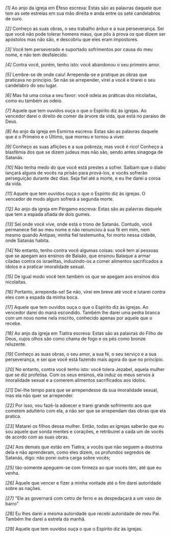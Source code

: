 *[1]* Ao anjo da igreja em Éfeso escreva: Estas são as palavras daquele que tem as sete estrelas em sua mão direita e anda entre os sete candelabros de ouro.

*[2]* Conheço as suas obras, o seu trabalho árduo e a sua perseverança. Sei que você não pode tolerar homens maus, que pôs à prova os que dizem ser apóstolos mas não são, e descobriu que eles eram impostores.

*[3]* Você tem perseverado e suportado sofrimentos por causa do meu nome, e não tem desfalecido.

*[4]* Contra você, porém, tenho isto: você abandonou o seu primeiro amor.

*[5]* Lembre-se de onde caiu! Arrependa-se e pratique as obras que praticava no princípio. Se não se arrepender, virei a você e tirarei o seu candelabro do seu lugar.

*[6]* Mas há uma coisa a seu favor: você odeia as práticas dos nicolaítas, como eu também as odeio.

*[7]* Aquele que tem ouvidos ouça o que o Espírito diz às igrejas. Ao vencedor darei o direito de comer da árvore da vida, que está no paraíso de Deus.

*[8]* Ao anjo da igreja em Esmirna escreva: Estas são as palavras daquele que é o Primeiro e o Último, que morreu e tornou a viver.

*[9]* Conheço as suas aflições e a sua pobreza; mas você é rico! Conheço a blasfêmia dos que se dizem judeus mas não são, sendo antes sinagoga de Satanás.

*[10]* Não tenha medo do que você está prestes a sofrer. Saibam que o diabo lançará alguns de vocês na prisão para prová-los, e vocês sofrerão perseguição durante dez dias. Seja fiel até a morte, e eu lhe darei a coroa da vida.

*[11]* Aquele que tem ouvidos ouça o que o Espírito diz às igrejas. O vencedor de modo algum sofrerá a segunda morte.

*[12]* Ao anjo da igreja em Pérgamo escreva: Estas são as palavras daquele que tem a espada afiada de dois gumes.

*[13]* Sei onde você vive, onde está o trono de Satanás. Contudo, você permanece fiel ao meu nome e não renunciou à sua fé em mim, nem mesmo quando Antipas, minha fiel testemunha, foi morto nessa cidade, onde Satanás habita.

*[14]* No entanto, tenho contra você algumas coisas: você tem aí pessoas que se apegam aos ensinos de Balaão, que ensinou Balaque a armar ciladas contra os israelitas, induzindo-os a comer alimentos sacrificados a ídolos e a praticar imoralidade sexual.

*[15]* De igual modo você tem também os que se apegam aos ensinos dos nicolaítas.

*[16]* Portanto, arrependa-se! Se não, virei em breve até você e lutarei contra eles com a espada da minha boca.

*[17]* Aquele que tem ouvidos ouça o que o Espírito diz às igrejas. Ao vencedor darei do maná escondido. Também lhe darei uma pedra branca com um novo nome nela inscrito, conhecido apenas por aquele que o recebe.

*[18]* Ao anjo da igreja em Tiatira escreva: Estas são as palavras do Filho de Deus, cujos olhos são como chama de fogo e os pés como bronze reluzente.

*[19]* Conheço as suas obras, o seu amor, a sua fé, o seu serviço e a sua perseverança, e sei que você está fazendo mais agora do que no princípio.

*[20]* No entanto, contra você tenho isto: você tolera Jezabel, aquela mulher que se diz profetisa. Com os seus ensinos, ela induz os meus servos à imoralidade sexual e a comerem alimentos sacrificados aos ídolos.

*[21]* Dei-lhe tempo para que se arrependesse da sua imoralidade sexual, mas ela não quer se arrepender.

*[22]* Por isso, vou fazê-la adoecer e trarei grande sofrimento aos que cometem adultério com ela, a não ser que se arrependam das obras que ela pratica.

*[23]* Matarei os filhos dessa mulher. Então, todas as igrejas saberão que eu sou aquele que sonda mentes e corações, e retribuirei a cada um de vocês de acordo com as suas obras.

*[24]* Aos demais que estão em Tiatira, a vocês que não seguem a doutrina dela e não aprenderam, como eles dizem, os profundos segredos de Satanás, digo: não porei outra carga sobre vocês;

*[25]* tão-somente apeguem-se com firmeza ao que vocês têm, até que eu venha.

*[26]* Àquele que vencer e fizer a minha vontade até o fim darei autoridade sobre as nações.

*[27]* "Ele as governará com cetro de ferro e as despedaçará a um vaso de barro"

*[28]* Eu lhes darei a mesma autoridade que recebi autoridade de meu Pai. Também lhe darei a estrela da manhã.

*[29]* Aquele que tem ouvidos ouça o que o Espírito diz às igrejas.

